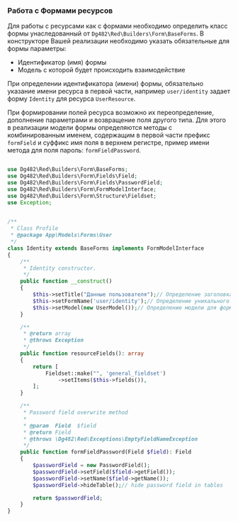### Работа с Формами ресурсов

Для работы с ресурсами как с формами необходимо определить класс формы унаследованный от `Dg482\Red\Builders\Form\BaseForms`.
В конструкторе Вашей реализации необходимо указать обязательные для формы параметры:

* Идентификатор (имя) формы
* Модель с которой будет происходить взаимодействие


При определении идентификатора (имени) формы, обязательно указание имени ресурса в первой части, например `user/identity`
задает форму `Identity` для ресурса `UserResource`.

При формировании полей ресурса возможно их переопределение, дополнение параметрами и возвращение поля другого типа.
Для этого в реализации модели формы определяются методы с комбинированным именем, содержащим в первой части префикс `formField`
и суффикс имя поля в верхнем регистре, пример имени метода для поля пароль: `formFieldPassword`.



```php

use Dg482\Red\Builders\Form\BaseForms;
use Dg482\Red\Builders\Form\Fields\Field;
use Dg482\Red\Builders\Form\Fields\PasswordField;
use Dg482\Red\Builders\Form\FormModelInterface;
use Dg482\Red\Builders\Form\Structure\Fieldset;
use Exception;
 

/**
 * Class Profile
 * @package App\Models\Forms\User
 */
class Identity extends BaseForms implements FormModelInterface
{
    /**
     * Identity constructor.
     */
    public function __construct()
    {
        $this->setTitle("Данные пользователя");// Определение заголовка формы
        $this->setFormName('user/identity');// Определение уникального имени формы
        $this->setModel(new UserModel());// Определение модели для формы
    }

    /**
     * @return array
     * @throws Exception
     */
    public function resourceFields(): array
    {
        return [
            Fieldset::make("", 'general_fieldset')
                ->setItems($this->fields()),
        ];
    }

    /**
     * Password field overwrite method
     *
     * @param  Field  $field
     * @return Field
     * @throws \Dg482\Red\Exceptions\EmptyFieldNameException
     */
    public function formFieldPassword(Field $field): Field
    {
        $passwordField = new PasswordField();
        $passwordField->setField($field->getField());
        $passwordField->setName($field->getName());
        $passwordField->hideTable();// hide password field in tables

        return $passwordField;
    }
}


```